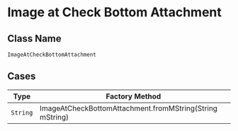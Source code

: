 
# Image at Check Bottom Attachment

## Class Name

`ImageAtCheckBottomAttachment`

## Cases

| Type | Factory Method |
|  --- | --- |
| `String` | ImageAtCheckBottomAttachment.fromMString(String mString) |

